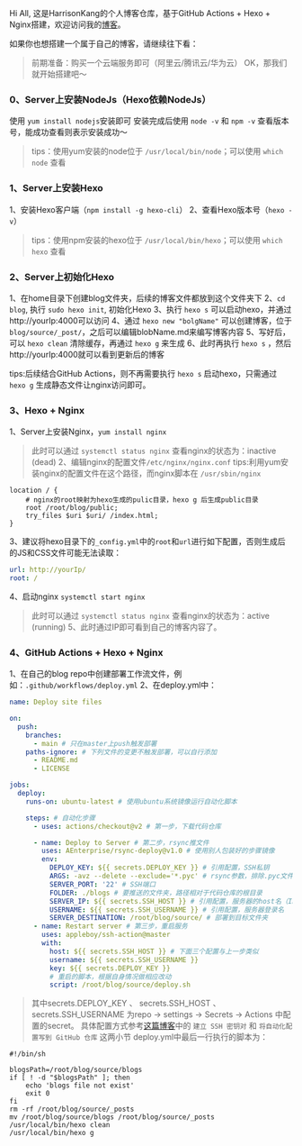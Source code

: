 Hi All,
这是HarrisonKang的个人博客仓库，基于GitHub Actions + Hexo + Nginx搭建，欢迎访问我的[博客](https://harrison-hub.cn/)。

如果你也想搭建一个属于自己的博客，请继续往下看：
> 前期准备：购买一个云端服务即可（阿里云/腾讯云/华为云）
OK，那我们就开始搭建吧～

 ### 0、Server上安装NodeJs（Hexo依赖NodeJs）
使用 `yum install nodejs`安装即可
安装完成后使用 `node -v` 和 `npm -v` 查看版本号，能成功查看则表示安装成功～
> tips：使用yum安装的node位于 `/usr/local/bin/node`；可以使用 `which node` 查看

### 1、Server上安装Hexo
1、安装Hexo客户端（`npm install -g hexo-cli`）
2、查看Hexo版本号（`hexo -v`）
> tips：使用npm安装的hexo位于 `/usr/local/bin/hexo`；可以使用 `which hexo` 查看

### 2、Server上初始化Hexo
1、在home目录下创建blog文件夹，后续的博客文件都放到这个文件夹下
2、`cd blog`, 执行 `sudo hexo init`, 初始化Hexo
3、执行 `hexo s` 可以启动hexo，并通过http://yourIp:4000可以访问
4、通过 `hexo new "bolgName"` 可以创建博客，位于`blog/source/_post/`，之后可以编辑blobName.md来编写博客内容
5、写好后，可以 `hexo clean` 清除缓存，再通过 `hexo g` 来生成
6、此时再执行 `hexo s` ，然后http://yourIp:4000就可以看到更新后的博客

tips:后续结合GitHub Actions，则不再需要执行 `hexo s` 启动hexo，只需通过 `hexo g` 生成静态文件让nginx访问即可。

### 3、Hexo + Nginx
1、Server上安装Nginx，`yum install nginx`
> 此时可以通过 `systemctl status nginx` 查看nginx的状态为：inactive (dead)
2、编辑nginx的配置文件`/etc/nginx/nginx.conf`
> tips:利用yum安装nginx的配置文件在这个路径，而nginx脚本在 `/usr/sbin/nginx`
```
location / {
    # nginx的root映射为hexo生成的pulic目录，hexo g 后生成public目录
    root /root/blog/public;
    try_files $uri $uri/ /index.html;
}
```
3、建议将hexo目录下的`_config.yml`中的`root`和`url`进行如下配置，否则生成后的JS和CSS文件可能无法读取：
```yaml
url: http://yourIp/
root: /
```
4、启动nginx `systemctl start nginx`
> 此时可以通过 `systemctl status nginx` 查看nginx的状态为：active (running)
5、此时通过IP即可看到自己的博客内容了。

### 4、GitHub Actions + Hexo + Nginx
1、在自己的blog repo中创建部署工作流文件，例如：`.github/workflows/deploy.yml`
2、在deploy.yml中：
```yml
name: Deploy site files

on:
  push:
    branches:
      - main # 只在master上push触发部署
    paths-ignore: # 下列文件的变更不触发部署，可以自行添加
      - README.md
      - LICENSE

jobs:
  deploy:
    runs-on: ubuntu-latest # 使用ubuntu系统镜像运行自动化脚本

    steps: # 自动化步骤
      - uses: actions/checkout@v2 # 第一步，下载代码仓库

      - name: Deploy to Server # 第二步，rsync推文件
        uses: AEnterprise/rsync-deploy@v1.0 # 使用别人包装好的步骤镜像
        env:
          DEPLOY_KEY: ${{ secrets.DEPLOY_KEY }} # 引用配置，SSH私钥
          ARGS: -avz --delete --exclude='*.pyc' # rsync参数，排除.pyc文件
          SERVER_PORT: '22' # SSH端口
          FOLDER: ./blogs # 要推送的文件夹，路径相对于代码仓库的根目录
          SERVER_IP: ${{ secrets.SSH_HOST }} # 引用配置，服务器的host名（IP或者域名domain.com）
          USERNAME: ${{ secrets.SSH_USERNAME }} # 引用配置，服务器登录名
          SERVER_DESTINATION: /root/blog/source/ # 部署到目标文件夹
      - name: Restart server # 第三步，重启服务
        uses: appleboy/ssh-action@master
        with:
          host: ${{ secrets.SSH_HOST }} # 下面三个配置与上一步类似
          username: ${{ secrets.SSH_USERNAME }}
          key: ${{ secrets.DEPLOY_KEY }}
          # 重启的脚本，根据自身情况做相应改动
          script: /root/blog/source/deploy.sh
```

> 其中secrets.DEPLOY_KEY 、 secrets.SSH_HOST 、 secrets.SSH_USERNAME 为repo -> settings -> Secrets -> Actions 中配置的secret。
具体配置方式参考[这篇博客](https://frostming.com/2020/04-26/github-actions-deploy/)中的 `建立 SSH 密钥对` 和 `将自动化配置写到 GitHub 仓库` 这两小节
deploy.yml中最后一行执行的脚本为：
```shell
#!/bin/sh

blogsPath=/root/blog/source/blogs
if [ ! -d "$blogsPath" ]; then
    echo 'blogs file not exist'
    exit 0
fi
rm -rf /root/blog/source/_posts
mv /root/blog/source/blogs /root/blog/source/_posts
/usr/local/bin/hexo clean
/usr/local/bin/hexo g
```

